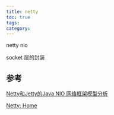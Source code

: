 ```yaml
---
title: netty
toc: true
tags:
category:
---
```



netty nio 

socket 层的封装

## 参考

[Netty和Jetty的Java NIO 网络框架模型分析](http://codefine.co/652.html)

[Netty: Home](http://netty.io/)